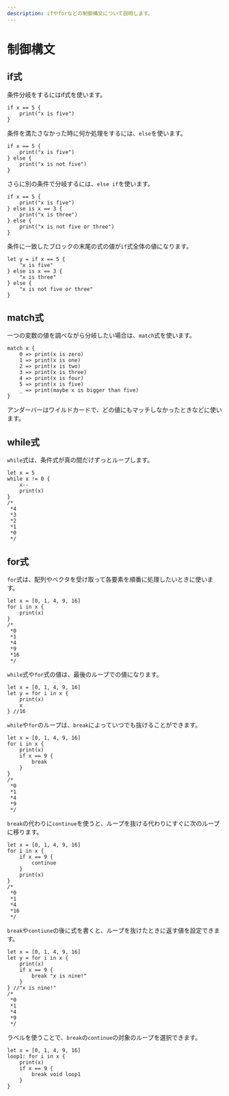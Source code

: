 ```yaml
---
description: ifやforなどの制御構文について説明します。
---
```


# 制御構文

## if式

条件分岐をするにはif式を使います。

```
if x == 5 {
    print("x is five")
}
```

条件を満たさなかった時に何か処理をするには、`else`を使います。

```
if x == 5 {
    print("x is five")
} else {
    print("x is not five")
}
```

さらに別の条件で分岐するには、`else if`を使います。

```
if x == 5 {
    print("x is five")
} else is x == 3 {
    print("x is three")
} else {
    print("x is not five or three")
}
```

条件に一致したブロックの末尾の式の値が`if`式全体の値になります。

```
let y = if x == 5 {
    "x is five"
} else is x == 3 {
    "x is three"
} else {
    "x is not five or three"
}
```

## match式

一つの変数の値を調べながら分岐したい場合は、`match`式を使います。

```
match x {
    0 => print(x is zero)
    1 => print(x is one)
    2 => print(x is two)
    3 => print(x is three)
    4 => print(x is four)
    5 => print(x is five)
    _ => print(maybe x is bigger than five)
}
```

アンダーバーはワイルドカードで、どの値にもマッチしなかったときなどに使います。

## while式

`while`式は、条件式が真の間だけずっとループします。

```
let x = 5
while x != 0 {
    x--
    print(x)
}
/*
 *4
 *3
 *2
 *1
 *0
 */
```

## for式

`for`式は、配列やベクタを受け取って各要素を順番に処理したいときに使います。

```
let x = [0, 1, 4, 9, 16]
for i in x {
    print(x)
}
/*
 *0
 *1
 *4
 *9
 *16
 */
```

`while`式や`for`式の値は、最後のループでの値になります。

```
let x = [0, 1, 4, 9, 16]
let y = for i in x {
    print(x)
    x
} //16
```

`while`や`for`のループは、`break`によっていつでも抜けることができます。

```
let x = [0, 1, 4, 9, 16]
for i in x {
    print(x)
    if x == 9 {
        break
    }
}
/*
 *0
 *1
 *4
 *9
 */
```

`break`の代わりに`continue`を使うと、ループを抜ける代わりにすぐに次のループに移ります。

```
let x = [0, 1, 4, 9, 16]
for i in x {
    if x == 9 {
        continue
    }
    print(x)
}
/*
 *0
 *1
 *4
 *16
 */
```

`break`や`contiune`の後に式を書くと、ループを抜けたときに返す値を設定できます。

```
let x = [0, 1, 4, 9, 16]
let y = for i in x {
    print(x)
    if x == 9 {
        break "x is nine!"
    }
} //"x is nine!"
/*
 *0
 *1
 *4
 *9
 */
```

ラベルを使うことで、`break`の`continue`の対象のループを選択できます。

```
let x = [0, 1, 4, 9, 16]
loop1: for i in x {
    print(x)
    if x == 9 {
        break void loop1
    }
}
```
